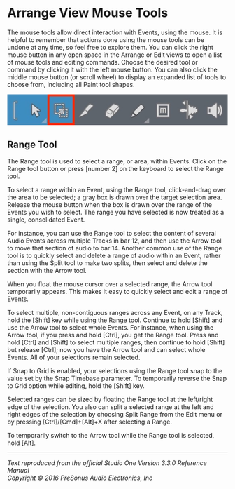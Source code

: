 # Arrange View Mouse Tools
The mouse tools allow direct interaction with Events, using the mouse. It is helpful to remember that actions done using the mouse tools can be undone at any time, so feel free to explore them. You can click the right mouse button in any open space in the Arrange or Edit views to open a list of mouse tools and editing commands. Choose the desired tool or command by clicking it with the left mouse button. You can also click the middle mouse button (or scroll wheel) to display an expanded list of tools to choose from, including all Paint tool shapes.

![Range Tool](Images/studio-one-arrange-view-range-tool.jpeg)

## Range Tool
The Range tool is used to select a range, or area, within Events. Click on the Range tool button or press [number 2] on the keyboard to select the Range tool.

To select a range within an Event, using the Range tool, click-and-drag over the area to be selected; a gray box is drawn over the target selection area. Release the mouse button when the box is drawn over the range of the Events you wish to select. The range you have selected is now treated as a single, consolidated Event.

For instance, you can use the Range tool to select the content of several Audio Events across multiple Tracks in bar 12, and then use the Arrow tool to move that section of audio to bar 14. Another common use of the Range tool is to quickly select and delete a range of audio within an Event, rather than using the Split tool to make two splits, then select and delete the section with the Arrow tool.

When you float the mouse cursor over a selected range, the Arrow tool temporarily appears. This makes it easy to quickly select and edit a range of Events.

To select multiple, non-contiguous ranges across any Event, on any Track, hold the [Shift] key while using the Range tool. Continue to hold [Shift] and use the Arrow tool to select whole Events. For instance, when using the Arrow tool, if you press and hold [Ctrl], you get the Range tool. Press and hold [Ctrl] and [Shift] to select multiple ranges, then continue to hold [Shift] but release [Ctrl]; now you have the Arrow tool and can select whole Events. All of your selections remain selected.

If Snap to Grid is enabled, your selections using the Range tool snap to the value set by the Snap Timebase parameter. To temporarily reverse the Snap to Grid option while editing, hold the [Shift] key.

Selected ranges can be sized by floating the Range tool at the left/right edge of the selection. You also can split a selected range at the left and right edges of the selection by choosing Split Range from the Edit menu or by pressing [Ctrl]/[Cmd]+[Alt]+X after selecting a Range.

To temporarily switch to the Arrow tool while the Range tool is selected, hold [Alt].

---

*Text reproduced from the official Studio One Version 3.3.0 Reference Manual*  
*Copyright © 2016 PreSonus Audio Electronics, Inc*
